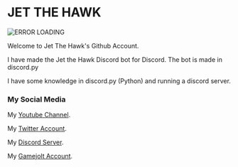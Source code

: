 # JET THE HAWK

![ERROR LOADING](https://images-ext-2.discordapp.net/external/L1FP0SwWjeyQFq_8I1ToPTIiCispozjiUZOevhDH5Fg/%3Fsize%3D4096/https/cdn.discordapp.com/avatars/1008587468112674827/ba066393969cebc801c66afaf5611110.png)

Welcome to Jet The Hawk's Github Account.

I have made the Jet the Hawk Discord bot for Discord. The bot is made in discord.py

I have some knowledge in discord.py (Python) and running a discord server.

### My Social Media

My [Youtube Channel](https://www.youtube.com/channel/UC0t2jbH82Kr_8mh-IDwUgjQ).

My [Twitter Account](https://twitter.com/JettheHawk18).

My [Discord Server](https://discord.gg/c7MnZDn4RS).

My [Gamejolt Account](https://gamejolt.com/@Jet-the-Hawk).